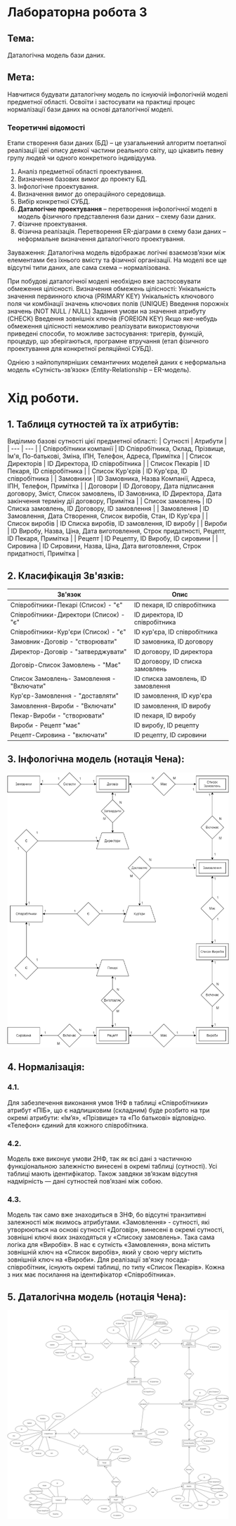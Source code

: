 # Лабораторна робота 3
## Тема: 
Даталогічна модель бази даних.
## Мета: 
Навчитися будувати даталогічну модель по існуючій інфологічній моделі предметної області. Освоїти і застосувати на практиці процес нормалізації бази даних на основі даталогічної моделі. 

### Теоретичні відомості

Етапи створення бази даних (БД) – це узагальнений алгоритм поетапної реалізації ідеї опису деякої частини реального світу, що цікавить певну групу людей чи одного конкретного індивідуума.
1. Аналіз предметної області проектування. 
2. Визначення базових вимог до проекту БД.
3. Інфологічне проектування.
4. Визначення вимог до операційного середовища.
5. Вибір конкретної СУБД.
6. **Даталогічне проектування** – перетворення інфологічної моделі в модель фізичного представлення бази даних – схему бази даних.
7. Фізичне проектування.
8. Фізична реалізація.
Перетворення ER-діаграми в схему бази даних – неформальне визначення даталогічного проектування. 

Зауваження: Даталогічна модель відображає логічні взаємозв’язки між елементами без їхнього вмісту та фізичної організації. На моделі все ще відсутні типи даних, але сама схема – нормалізована.


При побудові даталогічної моделі необхідно вже застосовувати обмеження цілісності. Визначення обмежень цілісності:
Унікальність значення первинного ключа (PRIMARY KEY)
Унікальність ключового поля чи комбінації значень ключових полів (UNIQUE)
Введення порожніх значень (NOT NULL / NULL)
Задання умови на значення атрибуту (CHECK)
Введення зовнішніх ключів (FOREIGN KEY)
Якщо яке-небудь обмеження цілісності неможливо реалізувати використовуючи приведені способи, то можливе застосування: тригерів, функцій, процедур, що зберігаються, програмне втручання (етап фізичного проектування для конкретної реляційної СУБД).


Однією з найпопулярніших семантичних моделей даних є неформальна
модель «Сутність-зв’язок» (Entity-Relationship – ER-модель).

# Хід роботи.

## 1. Таблиця сутностей та їх атрибутів:

Виділимо базові сутності цієї предметної області: 
| Сутності                  | Атрибути |
| --- | --- |
| Співробітники компанії    | ID Співробітника, Оклад, Прізвище, Ім'я, По-батькові, Зміна, ІПН, Телефон, Адреса, Примітка   |
| Список Директорів         | ID Директора, ID співробітника |
| Список Пекарів            | ID Пекаря, ID співробітника |
| Список Кур'єрів           | ID Кур'єра, ID співробітника |
| Замовники                 | ID Замовника, Назва Компанії, Адреса, ІПН, Телефон, Примітка   |
| Договори                  | ID Договору, Дата підписання договору, Зміст, Список замовлень, ID Замовника, ID Директора, Дата закінчення терміну дії договору, Примітка  |
| Список замовлень          | ID Списка замовлень, ID Договору, ID замовлення   |
| Замовлення                | ID Замовлення, Дата Створення, Список виробів, Стан, ID Кур'єра    |
| Список виробів            | ID Списка виробів, ID замовлення, ID виробу   |
| Вироби                    | ID Виробу, Назва, Ціна, Дата виготовлення, Строк придатності, Рецепт, ID Пекаря, Примітка   |
| Рецепт                    | ID Рецепту, ID Виробу, ID сировини    |
| Cировина                  | ID Сировини, Назва, Ціна, Дата виготовлення, Строк придатності, Примітка  |

## 2. Класифікація Зв'язків:

| Зв'язок   | Опис  |
|   ---     |   --- |
| Співробітники-Пекарі (Список) - "є"       | ID пекаря, ID співробітника           |
| Співробітники-Директори (Список) - "є"    | ID директора, ID співробітника        |
| Співробітники-Кур'єри (Список) - "є"      | ID кур'єра, ID співробітника          |
| Замовник-Договір - "створювати"           | ID замовника, ID договору             |
| Директор-Договір - "затверджувати"        | ID договору, ID директора             |
| Договір-Список Замовлень - "Має"          | ID договору, ID списка замовлень      |
| Список Замовлень- Замовлення - "Включати" | ID списка замовлень, ID замовлення    |
| Кур'єр-Замовлення - "доставляти"          | ID замовлення, ID кур'єра             |
| Замовлення-Вироби - "Включати"            | ID замовлення, ID виробу              |
| Пекар-Вироби - "створювати"               | ID пекаря, ID виробу                  |
| Вироби - Рецепт "має"                     | ID виробу, ID рецепту                 |
| Рецепт-Сировина - "включати"              | ID рецепту, ID сировини               |

## 3. Інфологічна модель (нотація Чена):

![Діаграма:](https://github.com/MonMon201/DB/blob/master/src/ER.png)

## 4. Нормалізація:

### 4.1. 
Для забезпечення виконання умов 1НФ в таблиці «Співробітники» атрибут «ПІБ», що є надлишковим (складним) буде розбито на три окремі атрибути: «Імʼя», «Прізвище» та «По батькові» відповідно. «Телефон» єдиний для кожного співробітника.
### 4.2. 
Модель вже виконує умови 2НФ, так як всі дані з частичною функціональною залежністю винесені в окремі таблиці (сутності). Усі таблиці мають ідентифікатор. Також завдяки звʼязкам відсутня надмірність — дані сутностей повʼязані між собою.
### 4.3. 
Модель так само вже знаходиться в 3НФ, бо відсутні транзитивні залежності між якимось атрибутами. «Замовлення» - сутності, які утворюються на основі сутності «Договір», винесені в окремі сутності, зовнішні ключі яких знаходяться у «Списоку замовлень». Така сама логіка для «Виробів». В нас є сутність «Замовлення», вона містить зовнішній ключ на «Список виробів», який у свою чергу містить зовнішній ключ на «Вироби». Для реалізації зв'язку посада-співробітник, існують окремі таблиці, по типу «Список Пекарів». Кожна з них має посилання на ідентифікатор «Співробітника».

## 5. Даталогічна модель (нотація Чена):

![Діаграма:](https://github.com/MonMon201/DB/blob/master/src/DLM.png)